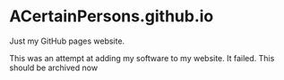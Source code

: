 # ACertainPersons.github.io

Just my GitHub pages website.

This was an attempt at adding my software to my website. It failed. This should be archived now
